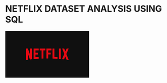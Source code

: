 # NETFLIX DATASET ANALYSIS USING SQL
![NETFLIX_LOGO](https://github.com/Shivay-7677/net_sql_project/blob/main/NETFLIX.png)
